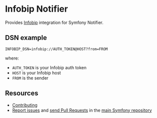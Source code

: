 Infobip Notifier
================

Provides [Infobip](https://infobip.com) integration for Symfony Notifier.

DSN example
-----------

```
INFOBIP_DSN=infobip://AUTH_TOKEN@HOST?from=FROM
```

where:
 - `AUTH_TOKEN` is your Infobip auth token
 - `HOST` is your Infobip host
 - `FROM` is the sender

Resources
---------

  * [Contributing](https://symfony.com/doc/current/contributing/index.html)
  * [Report issues](https://github.com/symfony/symfony/issues) and
    [send Pull Requests](https://github.com/symfony/symfony/pulls)
    in the [main Symfony repository](https://github.com/symfony/symfony)
